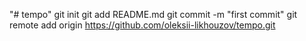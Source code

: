 "# tempo"  git init git add README.md git commit -m "first commit" git remote add origin https://github.com/oleksii-likhouzov/tempo.git
